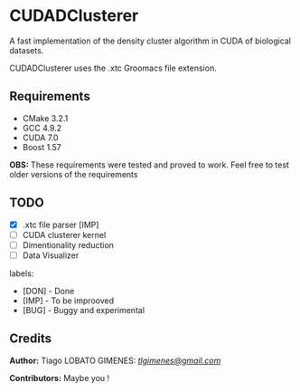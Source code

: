 CUDADClusterer
===============
A fast implementation of the density cluster algorithm in CUDA of biological datasets.

CUDADClusterer uses the .xtc Groomacs file extension.

Requirements
--------------
- CMake 3.2.1
- GCC 4.9.2
- CUDA 7.0
- Boost 1.57

**OBS:** These requirements were tested and proved to work. Feel free to test older versions of the requirements

TODO
--------------
- [x] .xtc file parser [IMP]
- [ ] CUDA clusterer kernel 
- [ ] Dimentionality reduction
- [ ] Data Visualizer

labels: 
- [DON] - Done
- [IMP] - To be improoved
- [BUG] - Buggy and experimental

Credits
--------------
**Author:** Tiago LOBATO GIMENES: *tlgimenes@gmail.com* 

**Contributors:** Maybe you !
